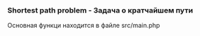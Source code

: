 ### Shortest path problem - Задача о кратчайшем пути ###
Основная функци находится в файле src/main.php